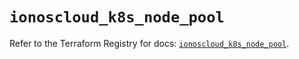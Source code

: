 # `ionoscloud_k8s_node_pool`

Refer to the Terraform Registry for docs: [`ionoscloud_k8s_node_pool`](https://registry.terraform.io/providers/ionos-cloud/ionoscloud/6.5.3/docs/resources/k8s_node_pool).
